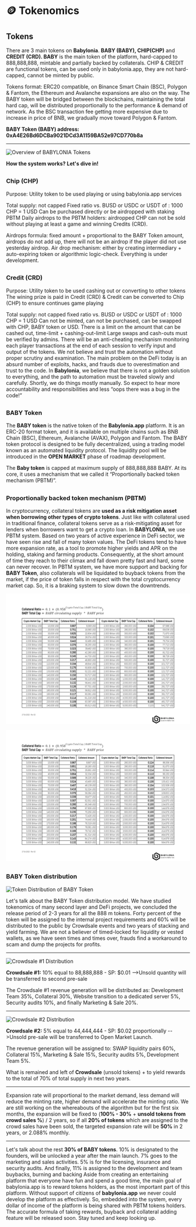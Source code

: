 
# 🪙 Tokenomics

## **Tokens** <a href="#swamp-reward-distribution" id="swamp-reward-distribution"></a>

There are 3 main tokens on **Babylonia**. **BABY (BABY), CHIP(CHP)** and **CREDIT (CRD).  BABY** is the main token of the platform, hard-capped to 888,888,888, mintable and partially backed by collaterals. CHIP & CREDIT are functional tokens, can be used only in babylonia.app, they are not hard-capped, cannot be minted by public.&#x20;

Tokens format: ERC20 compatible, on Binance Smart Chain (BSC), Polygon & Fantom, the Ethereum and Avalanche expansions are also on the way. The BABY token will be bridged between the blockchains, maintaining the total hard cap, will be distributed proportionally to the performance & demand of network. As the BSC transaction fee getting more expensive due to increase in price of BNB, we gradually move toward Polygon & Fantom.


**BABY Token (BABY) address: 0xA4E26Bd6DCBa9021DCd3A1159BA52e97CD770b8a**

---

![Overview of BABYLONIA Tokens](https://raw.githubusercontent.com/babyloniaapp/docs/main/assets/images/SLIDES_TOKEN_010_900px.png)

**How the system works? Let's dive in!**
##
### Chip (CHP)&#x20;

Purpose: Utility token to be used playing or using babylonia.app services&#x20;

Total supply: not capped Fixed ratio vs. BUSD or USDC or USDT of : 1000 CHP = 1 USD Can be purchased directly or be airdropped with staking PBTM Daily airdrops to the PBTM holders: airdropped CHP can not be sold without playing at least a game and winning Credits (CRD).

Airdrops formula: fixed amount + proportional to the BABY Token amount, airdrops do not add up, there will not be an airdrop if the player did not use yesterday airdrop. Air drop mechanism: either by creating intermediary + auto-expiring token or algorithmic logic-check. Everything is under development.
##
### Credit (CRD)&#x20;

Purpose: Utility token to be used cashing out or converting to other tokens The wining prize is paid in Credit (CRD) & Credit can be converted to Chip (CHP) to ensure continues game playing

Total supply: not capped fixed ratio vs. BUSD or USDC or USDT of : 1000 CHP = 1 USD Can not be minted, can not be purchased, can be swapped with CHP,  BABY token or USD.  There is a limit on the amount that can be cashed out, time-limit + cashing-out-limit Large swaps and cash-outs must be verified by admins. There will be an anti-cheating mechanism monitoring each player transactions at the end of each session to verify input and output of the tokens.
We not believe and trust the automation without proper scrutiny and examination. The main problem on the DeFi today is an absurd number of exploits, hacks, and frauds due to overestimation and trust to the code. In **Babylonia**, we believe that there is not a golden solution to everything, and the path to automation must be traveled slowly and carefully. Shortly, we do things mostly manually. So expect to hear more accountability and responsibilities and less “oops there was a bug in the code!”
##

### BABY Token 
The **BABY token** is the native token of the **Babylonia.app** platform.  It is an ERC-20 format token, and it is available on multiple chains such as BNB Chain (BSC), Ethereum, Avalanche (AVAX), Polygon and Fantom.  The BABY token protocol is designed to be fully decentralized, using a trading model known as an automated liquidity protocol. The liquidity pool will be introduced in the **OPEN MARKET** phase of roadmap development.

The **Baby token** is capped at maximum supply of 888,888,888 BABY. At its core, it uses a mechanism that we called it “Proportionally backed token mechanism (PBTM)”. 

##

### Proportionally backed token mechanism (PBTM)

In cryptocurrency, collateral tokens are **used as a risk mitigation asset when borrowing other types of crypto tokens**. Just like with collateral used in traditional finance, collateral tokens serve as a risk-mitigating asset for lenders when borrowers want to get a crypto loan. In **BABYLONIA**, we use PBTM system. Based on two years of active experience in DeFi sector, we have seen rise and fall of many token values. The DeFi tokens tend to have more expansion rate, as a tool to promote higher yields and APR on the holding, staking and farming products. Consequently, at the short amount of time they reach to their climax and fall down pretty fast and hard, some can never recover. 
In PBTM system, we have more support and backing for **BABY Token**, also collaterals will be liquidated to buyback tokens from the market, if the price of token falls in respect with the total cryptocurrency market cap. So, it is a braking system to slow down the downtrends.

![Collateral calculation with $2B marketcap](<.gitbook/assets/PAGES_Collateral Ratio_0201.png>)

![Collateral calculation with $3B marketcap](<.gitbook/assets/PAGES_Collateral Ratio_0202.png>)


##

### BABY Token distribution

![Token Distribution of BABY Token](https://raw.githubusercontent.com/babyloniaapp/docs/main/assets/images/SLIDES_TOKENDISTRIBUTION_003_900px.png)

Let's talk about the BABY Token distribution model. We have studied tokenomics of many second layer and DeFi projects, we concluded the release period of 2-3 years for all the 888 m tokens. Forty percent of the token will be assigned to the internal project requirements and 60% will be distributed to the public by Crowdsale events and two years of stacking and yield farming. We are not a believer of timed-locked for liquidity or vested wallets, as we have seen times and times over, frauds find a workaround to scam and dump the projects for profits.



---

![Crowdsale #1 Distribution](https://raw.githubusercontent.com/babyloniaapp/docs/main/assets/images/SLIDES_CROWDSALE%231_distri_002_900px.png)

**Crowdsale #1:** 10% equal to 88,888,888 - SP: $0.01 -->Unsold quantity will be transferred to second pre-sale&#x20;

The Crowdsale #1 revenue generation will be distributed as: Development Team 35%, Collateral 30%, Website transition to a dedicated server 5%, Security audits 10%, and finally Marketing & Sale 20%.

---

![Crowdsale #2 Distribution](https://raw.githubusercontent.com/babyloniaapp/docs/main/assets/images/SLIDES_CROWDSALE%232_distri_002_900px.png)

**Crowdsale #2:** 5% equal to 44,444,444 - SP: $0.02 proportionally -->Unsold pre-sale will be transferred to Open Market Launch.

The revenue generation will be assigned to: SWAP liquidity pairs 60%, Collateral 15%, Marketing & Sale 15%, Security audits 5%, Development Team 5%.

What is remained and left of **Crowdsale** (unsold tokens) + to yield rewards to the total of 70% of total supply in next two years.&#x20;

---

Expansion rate will proportional to the market demand, less demand will reduce the minting rate, higher demand will accelerate the minting ratio. We are still working on the whereabouts of the algorithm but for the first six months, the expansion will be fixed to (**100% - 30%** + **unsold tokens from crowd sales %**) / 2 years, so if all **20% of tokens** which are assigned to the crowd sales have been sold, the targeted expansion rate will be **50%** in 2 years, or 2.088% monthly.&#x20;

---

Let's talk about the rest **30% of BABY tokens**. 10% is designated to the founders, will be unlocked a year after the main launch. 7% goes to the marketing and sales activities. 5% is for the licensing, insurance and security audits. And finally, 11% is assigned to the development and team buybacks, burning and backing Aside from creating an entertaining platform that everyone have fun and spend a good time, the main goal of babylonia.app is to reward tokens holders, as the most important part of this platform. Without support of citizens of **babylonia.app** we never could develop the platform as effectively. So, embedded into the system, every dollar of income of the platform is being shared with PBTM tokens holders. The accurate formula of taking rewards, buyback and collateral adding feature will be released soon. Stay tuned and keep looking up.
